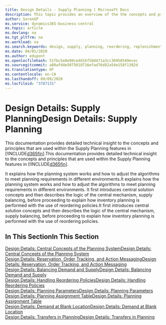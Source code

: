 ```yaml
---
title: Design Details - Supply Planning | Microsoft Docs
description: This topic provides an overview of the the concepts and principles that are used within the Supply Planning features in Business Central.
author: SorenGP
ms.service: dynamics365-business-central
ms.topic: article
ms.devlang: na
ms.tgt_pltfrm: na
ms.workload: na
ms.search.keywords: design, supply, planning, reordering, replenishment
ms.date: 04/01/2020
ms.author: edupont
ms.openlocfilehash: 51fbc5e8e99cedd16f50d471a3cc36958549ecec
ms.sourcegitcommit: a80afd4e5075018716efad76d82a54e158f1392d
ms.translationtype: HT
ms.contentlocale: en-CA
ms.lasthandoff: 09/09/2020
ms.locfileid: "3787131"
---
```

# <a name="design-details-supply-planning"></a><span data-ttu-id="78563-103">Design Details: Supply Planning</span><span class="sxs-lookup"><span data-stu-id="78563-103">Design Details: Supply Planning</span></span>
<span data-ttu-id="78563-104">This documentation provides detailed technical insight to the concepts and principles that are used within the Supply Planning features in [!INCLUDE[d365fin](includes/d365fin_md.md)].</span><span class="sxs-lookup"><span data-stu-id="78563-104">This documentation provides detailed technical insight to the concepts and principles that are used within the Supply Planning features in [!INCLUDE[d365fin](includes/d365fin_md.md)].</span></span>  

<span data-ttu-id="78563-105">It explains how the planning system works and how to adjust the algorithms to meet planning requirements in different environments.</span><span class="sxs-lookup"><span data-stu-id="78563-105">It explains how the planning system works and how to adjust the algorithms to meet planning requirements in different environments.</span></span> <span data-ttu-id="78563-106">It first introduces central solution concepts and then describes the logic of the central mechanism, supply balancing, before proceeding to explain how inventory planning is performed with the use of reordering policies.</span><span class="sxs-lookup"><span data-stu-id="78563-106">It first introduces central solution concepts and then describes the logic of the central mechanism, supply balancing, before proceeding to explain how inventory planning is performed with the use of reordering policies.</span></span>  

## <a name="in-this-section"></a><span data-ttu-id="78563-107">In This Section</span><span class="sxs-lookup"><span data-stu-id="78563-107">In This Section</span></span>  
[<span data-ttu-id="78563-108">Design Details: Central Concepts of the Planning System</span><span class="sxs-lookup"><span data-stu-id="78563-108">Design Details: Central Concepts of the Planning System</span></span>](design-details-central-concepts-of-the-planning-system.md)  
[<span data-ttu-id="78563-109">Design Details: Reservation, Order Tracking, and Action Messaging</span><span class="sxs-lookup"><span data-stu-id="78563-109">Design Details: Reservation, Order Tracking, and Action Messaging</span></span>](design-details-reservation-order-tracking-and-action-messaging.md)  
[<span data-ttu-id="78563-110">Design Details: Balancing Demand and Supply</span><span class="sxs-lookup"><span data-stu-id="78563-110">Design Details: Balancing Demand and Supply</span></span>](design-details-balancing-demand-and-supply.md)  
[<span data-ttu-id="78563-111">Design Details: Handling Reordering Policies</span><span class="sxs-lookup"><span data-stu-id="78563-111">Design Details: Handling Reordering Policies</span></span>](design-details-handling-reordering-policies.md)  
[<span data-ttu-id="78563-112">Design Details: Planning Parameters</span><span class="sxs-lookup"><span data-stu-id="78563-112">Design Details: Planning Parameters</span></span>](design-details-planning-parameters.md)  
[<span data-ttu-id="78563-113">Design Details: Planning Assignment Table</span><span class="sxs-lookup"><span data-stu-id="78563-113">Design Details: Planning Assignment Table</span></span>](design-details-planning-assignment-table.md)  
[<span data-ttu-id="78563-114">Design Details: Demand at Blank Location</span><span class="sxs-lookup"><span data-stu-id="78563-114">Design Details: Demand at Blank Location</span></span>](design-details-demand-at-blank-location.md)  
[<span data-ttu-id="78563-115">Design Details: Transfers in Planning</span><span class="sxs-lookup"><span data-stu-id="78563-115">Design Details: Transfers in Planning</span></span>](design-details-transfers-in-planning.md)
